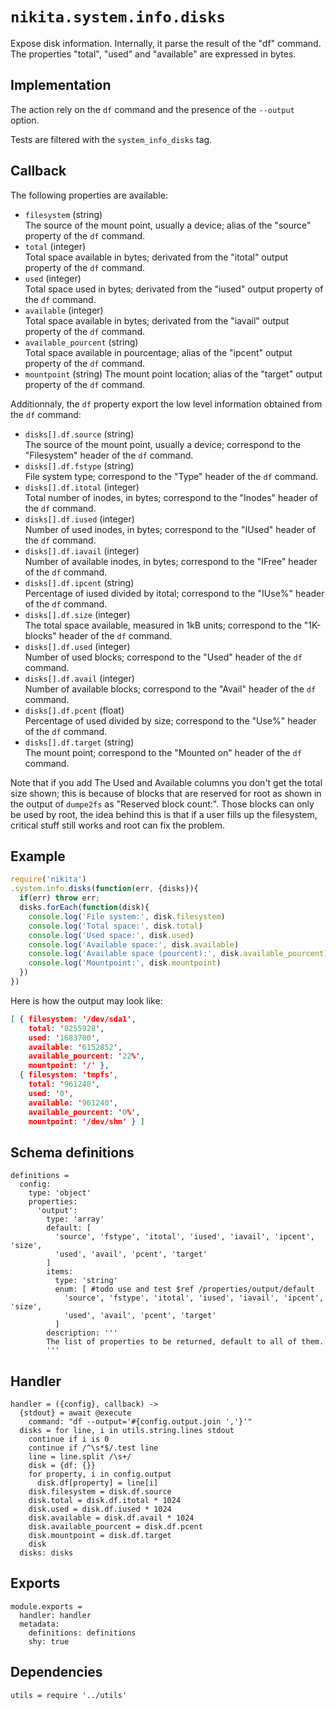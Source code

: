 
# `nikita.system.info.disks`

Expose disk information. Internally, it parse the result of the "df" command. 
The properties "total", "used" and "available" are expressed in bytes.

## Implementation

The action rely on the `df` command and the presence of the `--output` option.

Tests are filtered with the `system_info_disks` tag.

## Callback

The following properties are available:

- `filesystem` (string)   
  The source of the mount point, usually a device; alias of the "source"
  property of the `df` command.
- `total` (integer)   
  Total space available in bytes; derivated from the "itotal" output property of
  the `df` command.
- `used` (integer)   
  Total space used in bytes; derivated from the "iused" output property of
  the `df` command.
- `available` (integer)   
  Total space available in bytes; derivated from the "iavail" output property of
  the `df` command.
- `available_pourcent` (string)   
  Total space available in pourcentage; alias of the "ipcent" output
  property of the `df` command.
- `mountpoint` (string)
  The mount point location; alias of the "target" output property of the `df`
  command.

Additionnaly, the `df` property export the low level information obtained from
the `df` command:

- `disks[].df.source` (string)   
  The source of the mount point, usually a device; correspond to the
  "Filesystem" header of the `df` command.
- `disks[].df.fstype` (string)   
  File system type; correspond to the "Type" header of the `df` command.
- `disks[].df.itotal` (integer)   
  Total number of inodes, in bytes; correspond to the "Inodes" header of the
  `df` command.
- `disks[].df.iused` (integer)   
  Number of used inodes, in bytes; correspond to the "IUsed" header of the `df`
  command.
- `disks[].df.iavail` (integer)   
  Number of available inodes, in bytes; correspond to the "IFree" header of the
  `df` command.
- `disks[].df.ipcent` (string)   
  Percentage of iused divided by itotal; correspond to the "IUse%" header of the
  `df` command.
- `disks[].df.size` (integer)   
  The total space available, measured in 1kB units; correspond to the
  "1K-blocks" header of the `df` command.
- `disks[].df.used` (integer)   
  Number of used blocks; correspond to the "Used" header of the `df` command.
- `disks[].df.avail` (integer)   
  Number of available blocks; correspond to the
  "Avail" header of the `df` command.
- `disks[].df.pcent` (float)   
  Percentage of used divided by size; correspond to the
  "Use%" header of the `df` command.
- `disks[].df.target` (string)   
  The mount point; correspond to the
  "Mounted on" header of the `df` command.

Note that if you add The Used and Available columns you don't get the total size
shown; this is because of blocks that are reserved for root as shown in the
output of `dumpe2fs` as "Reserved block count:". Those blocks can only be used by
root, the idea behind this is that if a user fills up the filesystem, critical
stuff still works and root can fix the problem.

## Example

```js
require('nikita')
.system.info.disks(function(err, {disks}){
  if(err) throw err;
  disks.forEach(function(disk){
    console.log('File system:', disk.filesystem)
    console.log('Total space:', disk.total)
    console.log('Used space:', disk.used)
    console.log('Available space:', disk.available)
    console.log('Available space (pourcent):', disk.available_pourcent)
    console.log('Mountpoint:', disk.mountpoint)
  })
})
```

Here is how the output may look like:

```json
[ { filesystem: '/dev/sda1',
    total: '8255928',
    used: '1683700',
    available: '6152852',
    available_pourcent: '22%',
    mountpoint: '/' },
  { filesystem: 'tmpfs',
    total: '961240',
    used: '0',
    available: '961240',
    available_pourcent: '0%',
    mountpoint: '/dev/shm' } ]
```

## Schema definitions

    definitions =
      config:
        type: 'object'
        properties:
          'output':
            type: 'array'
            default: [
              'source', 'fstype', 'itotal', 'iused', 'iavail', 'ipcent', 'size',
              'used', 'avail', 'pcent', 'target'
            ]
            items:
              type: 'string'
              enum: [ #todo use and test $ref /properties/output/default
                'source', 'fstype', 'itotal', 'iused', 'iavail', 'ipcent', 'size',
                'used', 'avail', 'pcent', 'target'
              ]
            description: '''
            The list of properties to be returned, default to all of them.
            '''

## Handler

    handler = ({config}, callback) ->
      {stdout} = await @execute
        command: "df --output='#{config.output.join ','}'"
      disks = for line, i in utils.string.lines stdout
        continue if i is 0
        continue if /^\s*$/.test line
        line = line.split /\s+/
        disk = {df: {}}
        for property, i in config.output
          disk.df[property] = line[i]
        disk.filesystem = disk.df.source
        disk.total = disk.df.itotal * 1024
        disk.used = disk.df.iused * 1024
        disk.available = disk.df.avail * 1024
        disk.available_pourcent = disk.df.pcent
        disk.mountpoint = disk.df.target
        disk
      disks: disks

## Exports

    module.exports =
      handler: handler
      metadata:
        definitions: definitions
        shy: true

## Dependencies

    utils = require '../utils'
